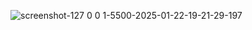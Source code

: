 ![screenshot-127 0 0 1-5500-2025-01-22-19-21-29-197](https://github.com/user-attachments/assets/5b60c7a8-b457-4c31-8e6f-d76e668f0816)
